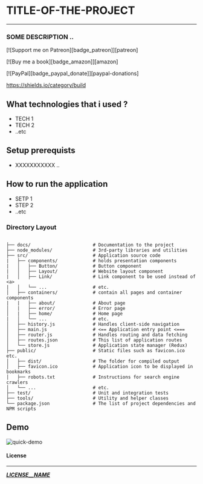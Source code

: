 <!-- README TEMPLATE -->
# TITLE-OF-THE-PROJECT
---
### SOME DESCRIPTION ..

<!-- LOGOS -->
<!-- patreon logo -->
 [![Support me on Patreon][badge_patreon]][patreon] 
<!-- amazon logo -->
 [![Buy me a book][badge_amazon]][amazon]
<!-- paypal logo -->
 [![PayPal][badge_paypal_donate]][paypal-donations]
<!-- others logo -->
 https://shields.io/category/build


## What technologies that i used ?
 - TECH 1
 - TECH 2
 - ..etc

## Setup prerequists
 - XXXXXXXXXXX .. 

## How to run the application
 - SETP 1
 - STEP 2
 - ..etc

<!-- APP STRUCTURE ( REACT APP in this example ) -->
### Directory Layout

```shell

├── docs/                       # Documentation to the project
├── node_modules/               # 3rd-party libraries and utilities
├── src/                        # Application source code
|   ├── components/             # holds presentation components
|   │   ├── Button/             # Button component
|   │   ├── Layout/             # Website layout component
|   │   ├── Link/               # Link component to be used instead of <a>
|   │   └── ...                 # etc.
│   ├── containers/             # contain all pages and container components
|   |   ├── about/              # About page
│   |   ├── error/              # Error page
│   |   ├── home/               # Home page
|   │   └── ...                 # etc.
│   ├── history.js              # Handles client-side navigation
│   ├── main.js                 # <== Application entry point <===
│   ├── router.js               # Handles routing and data fetching
│   ├── routes.json             # This list of application routes
│   └── store.js                # Application state manager (Redux)
├── public/                     # Static files such as favicon.ico etc.
│   ├── dist/                   # The folder for compiled output
│   ├── favicon.ico             # Application icon to be displayed in bookmarks
│   ├── robots.txt              # Instructions for search engine crawlers
│   └── ...                     # etc.
├── test/                       # Unit and integration tests
├── tools/                      # Utility and helper classes
└── package.json                # The list of project dependencies and NPM scripts
```

<!-- if you work with a team you can add features like Authors ...etc  -->

## Demo 
<!-- demo path -->
![quick-demo](___DEMO__PATH___)
  
#### License
---
[___LICENSE__NAME___](https://choosealicense.com/licenses/___LICENSE__NAME___)  

